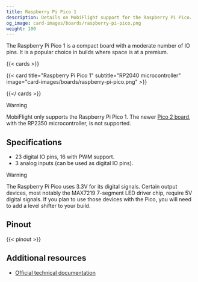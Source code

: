 ```yaml
---
title: Raspberry Pi Pico 1
description: Details on MobiFlight support for the Raspberry Pi Pico.
og_image: card-images/boards/raspberry-pi-pico.png
weight: 100
---
```


The Raspberry Pi Pico 1 is a compact board with a moderate number of IO pins. It is a popular choice in builds where space is at a premium.

{{< cards >}}

{{< card title="Raspberry Pi Pico 1" subtitle="RP2040 microcontroller" image="card-images/boards/raspberry-pi-pico.png" >}}

{{</ cards >}}

> [!WARNING]
> MobiFlight only supports the Raspberry Pi Pico 1. The newer [Pico 2 board](/boards/unsupported/raspberry-pi-pico-2),
> with the RP2350 microcontroller, is not supported.

## Specifications

- 23 digital IO pins, 16 with PWM support.
- 3 analog inputs (can be used as digital IO pins).

> [!WARNING]
> The Raspberry Pi Pico uses 3.3V for its digital signals. Certain output devices, most notably the MAX7219
> 7-segment LED driver chip, require 5V digital signals. If you plan to use those devices with the Pico, you will
> need to add a level shifter to your build.

## Pinout

{{< pinout >}}

## Additional resources

- [Official technical documentation](https://www.raspberrypi.com/documentation/microcontrollers/pico-series.html#pico-1-technical-specification)
